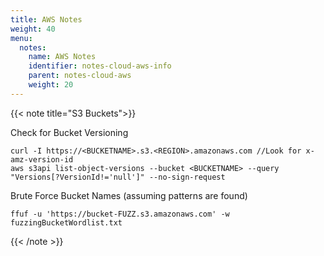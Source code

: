 ```yaml
---
title: AWS Notes 
weight: 40
menu:
  notes:
    name: AWS Notes
    identifier: notes-cloud-aws-info
    parent: notes-cloud-aws
    weight: 20
---
```


<!-- Condition -->
{{< note title="S3 Buckets">}}

Check for Bucket Versioning
```
curl -I https://<BUCKETNAME>.s3.<REGION>.amazonaws.com //Look for x-amz-version-id
aws s3api list-object-versions --bucket <BUCKETNAME> --query "Versions[?VersionId!='null']" --no-sign-request
```

Brute Force Bucket Names (assuming patterns are found)
```
ffuf -u 'https://bucket-FUZZ.s3.amazonaws.com' -w fuzzingBucketWordlist.txt
```
{{< /note >}}

